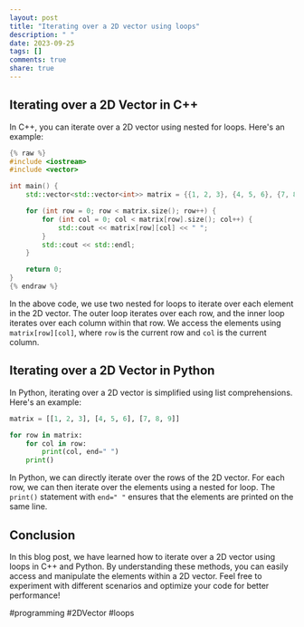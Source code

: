```yaml
---
layout: post
title: "Iterating over a 2D vector using loops"
description: " "
date: 2023-09-25
tags: []
comments: true
share: true
---
```


## Iterating over a 2D Vector in C++

In C++, you can iterate over a 2D vector using nested for loops. Here's an example:

```cpp
{% raw %}
#include <iostream>
#include <vector>

int main() {
    std::vector<std::vector<int>> matrix = {{1, 2, 3}, {4, 5, 6}, {7, 8, 9}};

    for (int row = 0; row < matrix.size(); row++) {
        for (int col = 0; col < matrix[row].size(); col++) {
            std::cout << matrix[row][col] << " ";
        }
        std::cout << std::endl;
    }

    return 0;
}
{% endraw %}
```

In the above code, we use two nested for loops to iterate over each element in the 2D vector. The outer loop iterates over each row, and the inner loop iterates over each column within that row. We access the elements using `matrix[row][col]`, where `row` is the current row and `col` is the current column.

## Iterating over a 2D Vector in Python

In Python, iterating over a 2D vector is simplified using list comprehensions. Here's an example:

```python
matrix = [[1, 2, 3], [4, 5, 6], [7, 8, 9]]

for row in matrix:
    for col in row:
        print(col, end=" ")
    print()
```

In Python, we can directly iterate over the rows of the 2D vector. For each row, we can then iterate over the elements using a nested for loop. The `print()` statement with `end=" "` ensures that the elements are printed on the same line.

## Conclusion
In this blog post, we have learned how to iterate over a 2D vector using loops in C++ and Python. By understanding these methods, you can easily access and manipulate the elements within a 2D vector. Feel free to experiment with different scenarios and optimize your code for better performance!

#programming #2DVector #loops